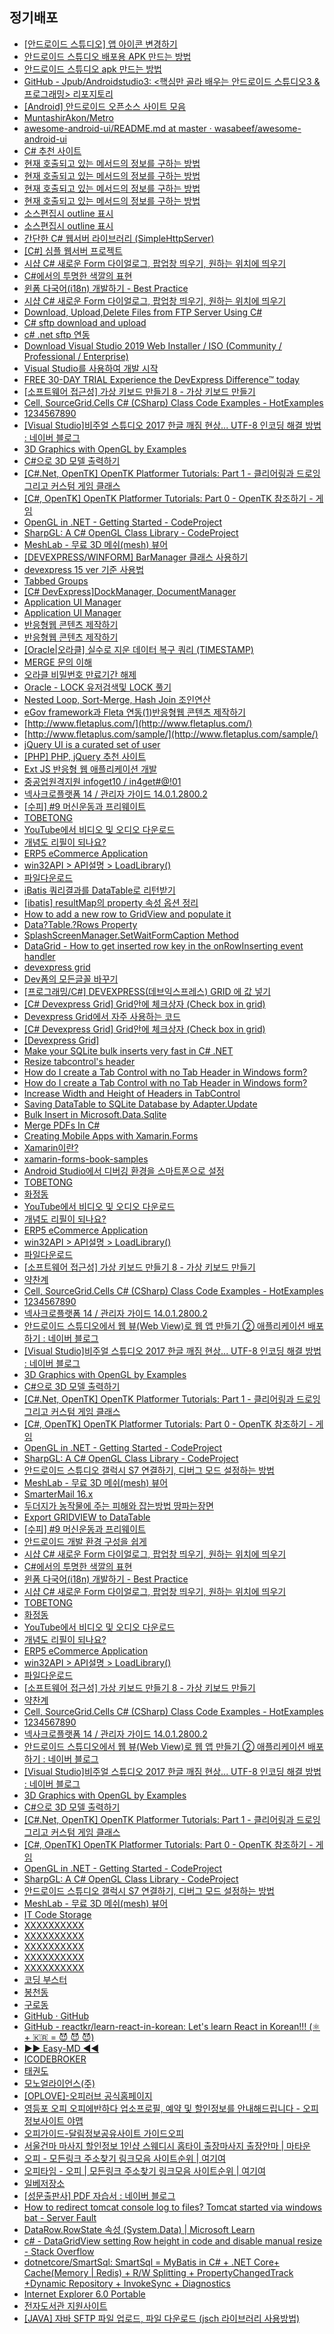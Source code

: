 
## 정기배포
- [[안드로이드 스튜디오] 앱 아이콘 변경하기](https://codenet.tistory.com/29)
- [안드로이드 스튜디오 배포용 APK 만드는 방법](https://mainia.tistory.com/m/5060)
- [안드로이드 스튜디오 apk 만드는 방법](https://zinle.tistory.com/519)
- [GitHub - Jpub/Androidstudio3: <핵심만 골라 배우는 안드로이드 스튜디오3 & 프로그래밍> 리포지토리](https://github.com/Jpub/Androidstudio3)
- [[Android] 안드로이드 오픈소스 사이트 모음](https://coding-factory.tistory.com/209)
- [MuntashirAkon/Metro](https://github.com/MuntashirAkon/Metro)
- [awesome-android-ui/README.md at master · wasabeef/awesome-android-ui](https://github.com/wasabeef/awesome-android-ui/blob/master/README.md)
- [C# 추천 사이트](https://link2me.tistory.com/826)
- [현재 호출되고 있는 메서드의 정보를 구하는 방법](https://slaner.tistory.com/73)
- [현재 호출되고 있는 메서드의 정보를 구하는 방법](https://apisof.net/catalog/System.Reflection.MethodBase.GetCurrentMethod())
- [현재 호출되고 있는 메서드의 정보를 구하는 방법](https://pjc0247.tistory.com/58)
- [현재 호출되고 있는 메서드의 정보를 구하는 방법](https://codingcoding.tistory.com/49)
- [소스편집시 outline 표시](https://social.msdn.microsoft.com/Forums/en-US/03f95fa3-2e72-4511-a2fb-bf79d2843a4e/how-to-enable-outlining-in-visual-studio-2015-enterprise-c-projects?forum=visualstudiogeneral)
- [소스편집시 outline 표시](https://stackoverflow.com/questions/982677/command-to-collapse-all-sections-of-code)
- [간단한 C# 웹서버 라이브러리 (SimpleHttpServer)](https://idlecomputer.tistory.com/146)
- [[C#] 심플 웹서버 프로젝트](https://sadoseja.tistory.com/entry/C-%EC%8B%AC%ED%94%8C-%EC%9B%B9%EC%84%9C%EB%B2%84-%ED%94%84%EB%A1%9C%EC%A0%9D%ED%8A%B8)
- [시샵 C# 새로운 Form 다이얼로그, 팝업창 띄우기, 원하는 위치에 띄우기](http://mainia.tistory.com/m/4231)
- [C#에서의 투명한 색깔의 표현](http://drbeeeye.tistory.com/m/60)
- [윈폼 다국어(i18n) 개발하기 - Best Practice](http://namocom.tistory.com/m/179)
- [시샵 C# 새로운 Form 다이얼로그, 팝업창 띄우기, 원하는 위치에 띄우기](http://mainia.tistory.com/m/4231)
- [Download, Upload,Delete Files from FTP Server Using C#](https://cybarlab.com/download-upload-files-from-ftp-server-in-c-sharp)
- [C# sftp download and upload](https://www.codeproject.com/Questions/544479/C-plussftpplusdownloadplusandplusupload)
- [c# .net sftp 연동](https://m.blog.naver.com/PostView.nhn?blogId=marnet&logNo=220357383255&proxyReferer=http%3A%2F%2Fwww.google.co.kr%2Furl%3Fsa%3Dt%26rct%3Dj%26q%3D%26esrc%3Ds%26source%3Dweb%26cd%3D1%26ved%3D2ahUKEwjy5P_739HiAhUHqpQKHZQDANMQFjAAegQIABAB%26url%3Dhttp%253A%252F%252Fm.blog.naver.com%252Fmarnet%252F220357383255%26usg%3DAOvVaw3gCwN7I5PQ1304_MW0NjKx)
- [Download Visual Studio 2019 Web Installer / ISO (Community / Professional / Enterprise)](https://developerinsider.co/download-visual-studio-2019-web-installer-iso-community-professional-enterprise/#downloadvisualstudio2019)
- [Visual Studio를 사용하여 개발 시작](https://visualstudio.microsoft.com/ko/thank-you-downloading-visual-studio/?sku=Professional&rel=16&rr=https%3A%2F%2Fdeveloperinsider.co%2Fdownload-visual-studio-2019-web-installer-iso-community-professional-enterprise%2F)
- [FREE 30-DAY TRIAL Experience the DevExpress Difference™ today](https://www.devexpress.com/products/try/)
- [[소프트웨어 접근성] 가상 키보드 만들기 8 - 가상 키보드 만들기](http://ehclub.co.kr/m/2486)
- [Cell, SourceGrid.Cells C# (CSharp) Class Code Examples - HotExamples](https://csharp.hotexamples.com/examples/SourceGrid.Cells/Cell/-/php-cell-class-examples.html)
- [1234567890](https://stackoverflow.com/questions/4438506/exit-from-inno-setup-installation-from-code#39788977)
- [[Visual Studio]비주얼 스튜디오 2017 한글 깨짐 현상... UTF-8 인코딩 해결 방법 : 네이버 블로그](https://m.blog.naver.com/PostView.nhn?blogId=yun4794&logNo=221084383612&proxyReferer=https%3A%2F%2Fwww.google.co.kr%2F)
- [3D Graphics with OpenGL by Examples](http://www.ntu.edu.sg/home/ehchua/programming/opengl/CG_examples.html)
- [C#으로 3D 모델 출력하기](http://yaraba.tistory.com/m/199)
- [[C#.Net, OpenTK] OpenTK Platformer Tutorials: Part 1 - 클리어링과 드로잉그리고 커스텀 게임 클래스](http://blog.danggun.net/2746)
- [[C#, OpenTK] OpenTK Platformer Tutorials: Part 0 - OpenTK 참조하기 - 게임](http://blogand.me/post/14219928004233134704)
- [OpenGL in .NET - Getting Started - CodeProject](https://www.codeproject.com/Articles/749543/%2FArticles%2F749543%2FOpenGL-in-NET-Getting-Started)
- [SharpGL: A C# OpenGL Class Library - CodeProject](https://www.codeproject.com/Articles/3144/%2FArticles%2F3144%2FSharpGL-a-C-OpenGL-class-library)
- [MeshLab - 무료 3D 메쉬(mesh) 뷰어](http://nongae02.tistory.com/m/68)
- [[DEVEXPRESS/WINFORM] BarManager 클래스 사용하기](https://icodebroker.tistory.com/3651)
- [devexpress 15 ver 기준 사용법](http://blog.naver.com/PostView.nhn?blogId=qazws1565&logNo=220960230138&parentCategoryNo=&categoryNo=21&viewDate=&isShowPopularPosts=true&from=search)
- [Tabbed Groups](https://documentation.devexpress.com/WindowsForms/2170/Controls-and-Libraries/Form-Layout-Managers/Layout-and-Data-Layout-Controls/Tabbed-Groups)
- [[C# DevExpress]DockManager, DocumentManager](https://shanael.tistory.com/20)
- [Application UI Manager](https://documentation.devexpress.com/WindowsForms/11359/Controls-and-Libraries/Application-UI-Manager)
- [Application UI Manager](https://documentation.devexpress.com/WindowsForms/11359/Controls-and-Libraries/Application-UI-Manager)
- [반응형웹 콘텐츠 제작하기](https://www.youtube.com/watch?v=YllzpC2brNg&t=1205s)
- [반응형웹 콘텐츠 제작하기](https://www.youtube.com/watch?v=mUgB4R0gq_o)
- [[Oracle|오라클] 실수로 지운 데이터 복구 쿼리 (TIMESTAMP)](https://gent.tistory.com/14)
- [MERGE 문의 이해](http://www.gurubee.net/lecture/2225)
- [오라클 비밀번호 만료기간 해제](https://goddaehee.tistory.com/69)
- [Oracle - LOCK 유저검색및 LOCK 풀기](http://develop.sunshiny.co.kr/278)
- [Nested Loop, Sort-Merge, Hash Join 조인연산](https://needjarvis.tistory.com/162)
- [eGov framework과 Fleta 연동(1)반응형웹 콘텐츠 제작하기](https://m.blog.naver.com/PostView.nhn?blogId=watso77&logNo=140160439034&proxyReferer=http%3A%2F%2Fwww.google.co.kr%2Furl%3Fsa%3Dt%26rct%3Dj%26q%3D%26esrc%3Ds%26source%3Dweb%26cd%3D1%26ved%3D2ahUKEwjarpDaoKrmAhUFyosBHdVbDl0QFjAAegQIBRAH%26url%3Dhttp%253A%252F%252Fm.blog.naver.com%252Fwatso77%252F140160439034%26usg%3DAOvVaw3GdCcHylGkt-s3-p5T9YxU)
- [http://www.fletaplus.com/](http://www.fletaplus.com/)
- [http://www.fletaplus.com/sample/](http://www.fletaplus.com/sample/)
- [jQuery UI is a curated set of user](https://jqueryui.com/download/)
- [[PHP] PHP, jQuery 추천 사이트](https://link2me.tistory.com/1137?category=750446)
- [Ext JS 반응형 웹 애플리케이션 개발](http://book.interpark.com/product/BookDisplay.do?_method=detail&sc.prdNo=213089812&gclid=EAIaIQobChMIssvO0J-q5gIV2LWWCh3NBgYDEAQYASABEgKyU_D_BwE)
- [중공업원격지원 infoget10 / in4get#@!01 ](http://nc.hhi.co.kr/nc20/intro.jsp)
- [넥사크로플랫폼 14 / 관리자 가이드 14.0.1.2800.2](http://docs.tobesoft.com/admin_guide_nexacro_14_ko#c337de75a92555ad)
- [[수피] #9 머신운동과 프리웨이트](https://m.post.naver.com/viewer/postView.nhn?volumeNo=16605026&memberNo=6716618)
- [TOBETONG](http://tobetong.com/)
- [YouTube에서 비디오 및 오디오 다운로드](https://y2mate.com/kr/)
- [개념도 리필이 되나요?](http://bonoken.tistory.com/m)
- [ERP5 eCommerce Application](https://www.erp5.com/feature/ecommerce)
- [win32API > API설명 > LoadLibrary()](http://xenostudy.tistory.com/8)
- [파일다운로드](http://asp.easypos.net/download.jsp)
- [iBatis 쿼리결과를 DataTable로 리턴받기](http://freehan.tistory.com/36)
- [[ibatis] resultMap의 property 속성 옵션 정리](http://hyeonstorage.tistory.com/285)
- [How to add a new row to GridView and populate it](https://www.devexpress.com/Support/Center/Question/Details/Q456331/how-to-add-a-new-row-to-gridview-and-populate-it)
- [Data?Table.?Rows   Property](https://docs.microsoft.com/ko-kr/dotnet/api/system.data.datatable.rows?redirectedfrom=MSDN&view=netframework-4.7.2)
- [SplashScreenManager.SetWaitFormCaption Method](https://documentation.devexpress.com/WindowsForms/DevExpress.XtraSplashScreen.SplashScreenManager.SetWaitFormCaption.method)
- [DataGrid - How to get inserted row key in the onRowInserting event handler](https://www.devexpress.com/Support/Center/Question/Details/T622306/datagrid-how-to-get-inserted-row-key-in-the-onrowinserting-event-handler)
- [devexpress grid](https://search.naver.com/search.naver?sm=top_hty&fbm=0&ie=utf8&query=devexpress+grid)
- [Dev폼의 모든글꼴 바꾸기](https://blog.naver.com/alonges/220888392789)
- [[프로그래밍/C#] DEVEXPRESS(데브익스프레스) GRID 에 값 넣기](https://hothobbang.tistory.com/entry/%ED%94%84%EB%A1%9C%EA%B7%B8%EB%9E%98%EB%B0%8DC-DEVEXPRESS%EB%8D%B0%EB%B8%8C%EC%9D%B5%EC%8A%A4%ED%94%84%EB%A0%88%EC%8A%A4-GRID-%EC%97%90-%EA%B0%92-%EB%84%A3%EA%B8%B0)
- [[C# Devexpress Grid] Grid안에 체크상자 (Check box in grid)](https://blog.naver.com/gmkjh74/220940752028)
- [Devexpress Grid에서 자주 사용하는 코드](https://blog.naver.com/alonges/220888390491)
- [[C# Devexpress Grid] Grid안에 체크상자 (Check box in grid)](https://m.blog.naver.com/PostView.nhn?blogId=gmkjh74&logNo=220940752028&targetKeyword=&targetRecommendationCode=1)
- [[Devexpress Grid]](https://m.blog.naver.com/PostView.nhn?blogId=gmkjh74&logNo=220919217499&proxyReferer=http%3A%2F%2Fwww.google.co.kr%2Furl%3Fsa%3Dt%26rct%3Dj%26q%3D%26esrc%3Ds%26source%3Dweb%26cd%3D13%26ved%3D2ahUKEwiA9PCZyazmAhXaMN4KHYoNDf4QFjAMegQICRAB%26url%3Dhttp%253A%252F%252Fm.blog.naver.com%252Fgmkjh74%252F220919217499%26usg%3DAOvVaw1ygKtOn4STp1lOwmd4UlRV)
- [Make your SQLite bulk inserts very fast in C# .NET](https://www.jokecamp.com/blog/make-your-sqlite-bulk-inserts-very-fast-in-c/)
- [Resize tabcontrol's header](https://www.codeproject.com/Questions/120755/Resize-tabcontrol-s-header)
- [How do I create a Tab Control with no Tab Header in Windows form?](https://stackoverflow.com/questions/10316567/how-do-i-create-a-tab-control-with-no-tab-header-in-windows-form)
- [How do I create a Tab Control with no Tab Header in Windows form?](https://stackoverflow.com/questions/10316567/how-do-i-create-a-tab-control-with-no-tab-header-in-windows-form)
- [Increase Width and Height of Headers in TabControl](https://stackoverflow.com/questions/38942995/increase-width-and-height-of-headers-in-tabcontrol)
- [Saving DataTable to SQLite Database by Adapter.Update](https://stackoverflow.com/questions/20419630/saving-datatable-to-sqlite-database-by-adapter-update/36367692)
- [Bulk Insert in Microsoft.Data.Sqlite](https://www.bricelam.net/2017/07/20/sqlite-bulk-insert.html)
- [Merge PDFs In C#](https://www.c-sharpcorner.com/article/merge-pdf/)
- [Creating Mobile Apps with Xamarin.Forms](https://docs.microsoft.com/ko-kr/xamarin/xamarin-forms/creating-mobile-apps-xamarin-forms/)
- [Xamarin이란?](https://docs.microsoft.com/ko-kr/xamarin/get-started/what-is-xamarin)
- [xamarin-forms-book-samples](https://github.com/xamarin/xamarin-forms-book-samples)
- [Android Studio에서 디버깅 환경을 스마트폰으로 설정](http://t2t2tt.tistory.com/13)
- [TOBETONG](http://tobetong.com/)
- [화정동](http://bigboy.iptime.org:5525/m_login.cgi)
- [YouTube에서 비디오 및 오디오 다운로드](https://y2mate.com/kr/)
- [개념도 리필이 되나요?](http://bonoken.tistory.com/m)
- [ERP5 eCommerce Application](https://www.erp5.com/feature/ecommerce)
- [win32API > API설명 > LoadLibrary()](http://xenostudy.tistory.com/8)
- [파일다운로드](http://asp.easypos.net/download.jsp)
- [[소프트웨어 접근성] 가상 키보드 만들기 8 - 가상 키보드 만들기](http://ehclub.co.kr/m/2486)
- [약찬계](http://m.blog.daum.net/_blog/_m/articleView.do?blogid=0almV&articleno=162)
- [Cell, SourceGrid.Cells C# (CSharp) Class Code Examples - HotExamples](https://csharp.hotexamples.com/examples/SourceGrid.Cells/Cell/-/php-cell-class-examples.html)
- [1234567890](https://stackoverflow.com/questions/4438506/exit-from-inno-setup-installation-from-code#39788977)
- [넥사크로플랫폼 14 / 관리자 가이드 14.0.1.2800.2](http://docs.tobesoft.com/admin_guide_nexacro_14_ko#c337de75a92555ad)
- [안드로이드 스튜디오에서 웹 뷰(Web View)로 웹 앱 만들기 ② 애플리케이션 배포하기 : 네이버 블로그](https://m.blog.naver.com/ndb796/221402690511)
- [[Visual Studio]비주얼 스튜디오 2017 한글 깨짐 현상... UTF-8 인코딩 해결 방법 : 네이버 블로그](https://m.blog.naver.com/PostView.nhn?blogId=yun4794&logNo=221084383612&proxyReferer=https%3A%2F%2Fwww.google.co.kr%2F)
- [3D Graphics with OpenGL by Examples](http://www.ntu.edu.sg/home/ehchua/programming/opengl/CG_examples.html)
- [C#으로 3D 모델 출력하기](http://yaraba.tistory.com/m/199)
- [[C#.Net, OpenTK] OpenTK Platformer Tutorials: Part 1 - 클리어링과 드로잉그리고 커스텀 게임 클래스](http://blog.danggun.net/2746)
- [[C#, OpenTK] OpenTK Platformer Tutorials: Part 0 - OpenTK 참조하기 - 게임](http://blogand.me/post/14219928004233134704)
- [OpenGL in .NET - Getting Started - CodeProject](https://www.codeproject.com/Articles/749543/%2FArticles%2F749543%2FOpenGL-in-NET-Getting-Started)
- [SharpGL: A C# OpenGL Class Library - CodeProject](https://www.codeproject.com/Articles/3144/%2FArticles%2F3144%2FSharpGL-a-C-OpenGL-class-library)
- [안드로이드 스튜디오 갤럭시 S7 연결하기, 디버그 모드 설정하는 방법](http://mainia.tistory.com/m/4847)
- [MeshLab - 무료 3D 메쉬(mesh) 뷰어](http://nongae02.tistory.com/m/68)
- [SmarterMail 16.x](http://www.grid-com.co.kr:8080/interface/root#/login)
- [두더지가 농작물에 주는 피해와 잡는방법 땅파는장면](https://www.youtube.com/watch?v=wMJhNjdojoA&feature=youtu.be)
- [Export GRIDVIEW to DataTable](https://www.devexpress.com/Support/Center/Question/Details/Q506177/export-gridview-to-datatable)
- [[수피] #9 머신운동과 프리웨이트](https://m.post.naver.com/viewer/postView.nhn?volumeNo=16605026&memberNo=6716618)
- [안드로이드 개발 환경 구성을 쉽게](http://shuman.tistory.com/130)
- [시샵 C# 새로운 Form 다이얼로그, 팝업창 띄우기, 원하는 위치에 띄우기](http://mainia.tistory.com/m/4231)
- [C#에서의 투명한 색깔의 표현](http://drbeeeye.tistory.com/m/60)
- [윈폼 다국어(i18n) 개발하기 - Best Practice](http://namocom.tistory.com/m/179)
- [시샵 C# 새로운 Form 다이얼로그, 팝업창 띄우기, 원하는 위치에 띄우기](http://mainia.tistory.com/m/4231)
- [TOBETONG](http://tobetong.com/)
- [화정동](http://bigboy.iptime.org:5525/m_login.cgi)
- [YouTube에서 비디오 및 오디오 다운로드](https://y2mate.com/kr/)
- [개념도 리필이 되나요?](http://bonoken.tistory.com/m)
- [ERP5 eCommerce Application](https://www.erp5.com/feature/ecommerce)
- [win32API > API설명 > LoadLibrary()](http://xenostudy.tistory.com/8)
- [파일다운로드](http://asp.easypos.net/download.jsp)
- [[소프트웨어 접근성] 가상 키보드 만들기 8 - 가상 키보드 만들기](http://ehclub.co.kr/m/2486)
- [약찬계](http://m.blog.daum.net/_blog/_m/articleView.do?blogid=0almV&articleno=162)
- [Cell, SourceGrid.Cells C# (CSharp) Class Code Examples - HotExamples](https://csharp.hotexamples.com/examples/SourceGrid.Cells/Cell/-/php-cell-class-examples.html)
- [1234567890](https://stackoverflow.com/questions/4438506/exit-from-inno-setup-installation-from-code#39788977)
- [넥사크로플랫폼 14 / 관리자 가이드 14.0.1.2800.2](http://docs.tobesoft.com/admin_guide_nexacro_14_ko#c337de75a92555ad)
- [안드로이드 스튜디오에서 웹 뷰(Web View)로 웹 앱 만들기 ② 애플리케이션 배포하기 : 네이버 블로그](https://m.blog.naver.com/ndb796/221402690511)
- [[Visual Studio]비주얼 스튜디오 2017 한글 깨짐 현상... UTF-8 인코딩 해결 방법 : 네이버 블로그](https://m.blog.naver.com/PostView.nhn?blogId=yun4794&logNo=221084383612&proxyReferer=https%3A%2F%2Fwww.google.co.kr%2F)
- [3D Graphics with OpenGL by Examples](http://www.ntu.edu.sg/home/ehchua/programming/opengl/CG_examples.html)
- [C#으로 3D 모델 출력하기](http://yaraba.tistory.com/m/199)
- [[C#.Net, OpenTK] OpenTK Platformer Tutorials: Part 1 - 클리어링과 드로잉그리고 커스텀 게임 클래스](http://blog.danggun.net/2746)
- [[C#, OpenTK] OpenTK Platformer Tutorials: Part 0 - OpenTK 참조하기 - 게임](http://blogand.me/post/14219928004233134704)
- [OpenGL in .NET - Getting Started - CodeProject](https://www.codeproject.com/Articles/749543/%2FArticles%2F749543%2FOpenGL-in-NET-Getting-Started)
- [SharpGL: A C# OpenGL Class Library - CodeProject](https://www.codeproject.com/Articles/3144/%2FArticles%2F3144%2FSharpGL-a-C-OpenGL-class-library)
- [안드로이드 스튜디오 갤럭시 S7 연결하기, 디버그 모드 설정하는 방법](http://mainia.tistory.com/m/4847)
- [MeshLab - 무료 3D 메쉬(mesh) 뷰어](http://nongae02.tistory.com/m/68)
- [IT Code Storage](https://hellogk.tistory.com/99)
- [XXXXXXXXXX](https://www.zehye.kr/java/2019/08/22/11java_constructor/)
- [XXXXXXXXXX](https://chung-develop.tistory.com/39)
- [XXXXXXXXXX](https://huskdoll.tistory.com/401)
- [XXXXXXXXXX](https://cozyboy.tistory.com/entry/java-%EC%8A%A4%EC%BC%80%EC%A4%84%EB%A7%81-like-cronquartz-Scheduler)
- [XXXXXXXXXX](https://logical-code.tistory.com/117)
- [코딩 부스터](http://monoalliance.iptime.org/)
- [봉천동](http://ubb.iptime.org:1212/m_login.cgi)
- [구로동](http://monoalliance.iptime.org:1212/m_login.cgi)
- [GitHub · GitHub](https://github.com/github)
- [GitHub - reactkr/learn-react-in-korean: Let's learn React in Korean!!! (⚛ + 🇰🇷 = 😈 😈 😈)](https://github.com/reactkr/learn-react-in-korean)
- [▶▶ Easy-MD ◀◀](http://ubb.iptime.org:8081/)
- [ICODEBROKER](https://icodebroker.tistory.com/m)
- [태권도](https://www.wtir.org/login.jsp)
- [모노얼라이언스(주)](https://m62.mailplug.com/webmail/lists#%7B%22s_fnum%22%3A%221%22%2C%22s_mread%22%3A%22%22%2C%22view%22%3A%22%22%2C%22list%22%3Atrue%2C%22type%22%3A%22%22%2C%22t%22%3A1675152410565%7D)
- [[OPLOVE]-오피러브 공식홈페이지](https://oplove8.com/?area=%EA%B4%80%EC%95%85&type=%EC%B6%9C%EC%9E%A5&c=3&device=pc)
- [영등포 오피 오피에반하다 업소프로필, 예약 및 할인정보를 안내해드립니다 - 오피정보사이트 야맵](
https://www.yamap7.com/Mobile/shopview.aspx?s_code=637899621354898113&type=%ec%98%a4%ed%94%bc-%eb%b9%84%ea%b0%95%eb%82%a8&cate2=%ec%98%81%eb%93%b1%ed%8f%ac)
- [오피가이드-달림정보공유사이트 가이드오피](https://opga101.com/)
- [서울건마 마사지 할인정보 1인샵 스웨디시 홈타이 출장마사지 출장안마 | 마타운](https://matown.kr/bbs/board.php?bo_table=ko&wr_1=%EC%84%9C%EC%9A%B8)
- [오피 - 모든링크 주소찾기 링크모음 사이트순위 | 여기여](https://www.ygy08.com/list?p=s&c=op)
- [오피타임 - 오피 | 모든링크 주소찾기 링크모음 사이트순위 | 여기여](https://www.ygy08.com/view?p=s&id=62)
- [일베저장소](https://m.ilbe.com/)
- [[성문출판사] PDF 자습서 : 네이버 블로그](https://m.blog.naver.com/PostView.naver?blogId=sungmoonbook&logNo=221139416646&proxyReferer=https:%2F%2Froadtoenglish.tistory.com%2F)
- [How to redirect tomcat console log to files? Tomcat started via windows bat - Server Fault](https://serverfault.com/questions/252934/how-to-redirect-tomcat-console-log-to-files-tomcat-started-via-windows-bat)
- [DataRow.RowState 속성 (System.Data) | Microsoft Learn](https://learn.microsoft.com/ko-kr/dotnet/api/system.data.datarow.rowstate?view=net-7.0)
- [c# - DataGridView setting Row height in code and disable manual resize - Stack Overflow](https://stackoverflow.com/questions/8705640/datagridview-setting-row-height-in-code-and-disable-manual-resize)
- [dotnetcore/SmartSql: SmartSql = MyBatis in C# + .NET Core+ Cache(Memory | Redis) + R/W Splitting + PropertyChangedTrack +Dynamic Repository + InvokeSync + Diagnostics](https://github.com/dotnetcore/SmartSql)
- [Internet Explorer 6.0 Portable](https://jnstory.net/1663)
- [전자도서관 지원사이트](https://library.kyobobook.co.kr/login/login.ink)
- [[JAVA] 자바 SFTP 파일 업로드, 파일 다운로드 (jsch 라이브러리 사용방법)](http://it-archives.com/222343809100/)
